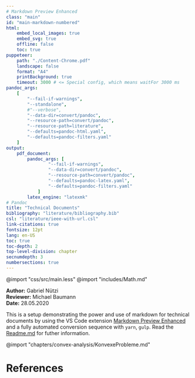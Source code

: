 ```yaml
---
# Markdown Preview Enhanced
class: "main"
id: "main-markdown-numbered"
html:
    embed_local_images: true
    embed_svg: true
    offline: false
    toc: true
puppeteer:
    path: "./Content-Chrome.pdf"
    landscape: false
    format: "A4"
    printBackground: true
    timeout: 3000 # <= Special config, which means waitFor 3000 ms
pandoc_args:
    [
        "--fail-if-warnings",
        "--standalone",
        #"--verbose",
        "--data-dir=convert/pandoc",
        "--resource-path=convert/pandoc",
        "--resource-path=literature",
        "--defaults=pandoc-html.yaml",
        "--defaults=pandoc-filters.yaml"
    ]
output:
    pdf_document:
        pandoc_args: [
                "--fail-if-warnings",
                "--data-dir=convert/pandoc",
                "--resource-path=convert/pandoc",
                "--defaults=pandoc-latex.yaml",
                "--defaults=pandoc-filters.yaml"
            ]
        latex_engine: "latexmk"
# Pandoc
title: "Technical Documents"
bibliography: "literature/bibliography.bib"
csl: "literature/ieee-with-url.csl"
link-citations: true
fontsize: 12pt
lang: en-US
toc: true
toc-depth: 2
top-level-division: chapter
secnumdepth: 3
numbersections: true
---
```


@import "css/src/main.less"
@import "includes/Math.md"

**Author:** Gabriel Nützi<br>
**Reviewer:** Michael Baumann<br>
**Date:** 28.05.2020

This is a setup demonstrating the power and use of markdown for technical documents by using
the VS Code extension [Markdown Preview Enhanced](https://shd101wyy.github.io/markdown-preview-enhanced) and a fully automated conversion sequence with `yarn`, `gulp`.
Read the [Readme.md](https://github.com/gabyx/TechnicalMarkdown/blob/master/Readme.md) for futher information.

@import "chapters/convex-analysis/KonvexeProbleme.md"

# References
